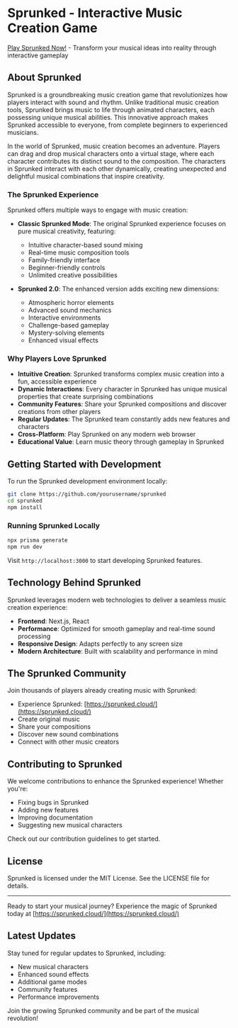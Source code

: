 # Sprunked - Interactive Music Creation Game

[Play Sprunked Now!](https://sprunked.cloud/) - Transform your musical ideas into reality through interactive gameplay

## About Sprunked

Sprunked is a groundbreaking music creation game that revolutionizes how players interact with sound and rhythm. Unlike traditional music creation tools, Sprunked brings music to life through animated characters, each possessing unique musical abilities. This innovative approach makes Sprunked accessible to everyone, from complete beginners to experienced musicians.

In the world of Sprunked, music creation becomes an adventure. Players can drag and drop musical characters onto a virtual stage, where each character contributes its distinct sound to the composition. The characters in Sprunked interact with each other dynamically, creating unexpected and delightful musical combinations that inspire creativity.

### The Sprunked Experience

Sprunked offers multiple ways to engage with music creation:

- **Classic Sprunked Mode**: The original Sprunked experience focuses on pure musical creativity, featuring:
  - Intuitive character-based sound mixing
  - Real-time music composition tools
  - Family-friendly interface
  - Beginner-friendly controls
  - Unlimited creative possibilities

- **Sprunked 2.0**: The enhanced version adds exciting new dimensions:
  - Atmospheric horror elements
  - Advanced sound mechanics
  - Interactive environments
  - Challenge-based gameplay
  - Mystery-solving elements
  - Enhanced visual effects

### Why Players Love Sprunked

- **Intuitive Creation**: Sprunked transforms complex music creation into a fun, accessible experience
- **Dynamic Interactions**: Every character in Sprunked has unique musical properties that create surprising combinations
- **Community Features**: Share your Sprunked compositions and discover creations from other players
- **Regular Updates**: The Sprunked team constantly adds new features and characters
- **Cross-Platform**: Play Sprunked on any modern web browser
- **Educational Value**: Learn music theory through gameplay in Sprunked

## Getting Started with Development

To run the Sprunked development environment locally:

```bash
git clone https://github.com/yourusername/sprunked
cd sprunked
npm install
```

### Running Sprunked Locally

```bash
npx prisma generate
npm run dev
```

Visit `http://localhost:3000` to start developing Sprunked features.

## Technology Behind Sprunked

Sprunked leverages modern web technologies to deliver a seamless music creation experience:

- **Frontend**: Next.js, React
- **Performance**: Optimized for smooth gameplay and real-time sound processing
- **Responsive Design**: Adapts perfectly to any screen size
- **Modern Architecture**: Built with scalability and performance in mind

## The Sprunked Community

Join thousands of players already creating music with Sprunked:

- Experience Sprunked: [https://sprunked.cloud/](https://sprunked.cloud/)
- Create original music
- Share your compositions
- Discover new sound combinations
- Connect with other music creators

## Contributing to Sprunked

We welcome contributions to enhance the Sprunked experience! Whether you're:
- Fixing bugs in Sprunked
- Adding new features
- Improving documentation
- Suggesting new musical characters

Check out our contribution guidelines to get started.

## License

Sprunked is licensed under the MIT License. See the LICENSE file for details.

---

Ready to start your musical journey? Experience the magic of Sprunked today at [https://sprunked.cloud/](https://sprunked.cloud/)

## Latest Updates

Stay tuned for regular updates to Sprunked, including:
- New musical characters
- Enhanced sound effects
- Additional game modes
- Community features
- Performance improvements

Join the growing Sprunked community and be part of the musical revolution!
